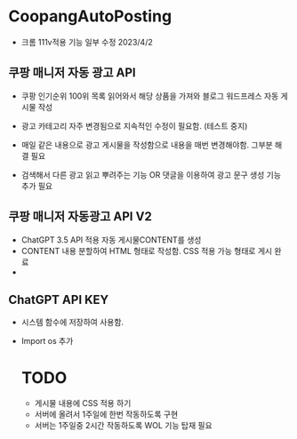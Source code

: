 # CoopangAutoPosting

   - 크롬 111v적용 기능 일부 수정 2023/4/2
## 쿠팡 매니저 자동 광고 API


- 쿠팡 인기순위 100위 목록 읽어와서 해당 상품을 가져와 블로그 워드프레스 자동 게시물 작성
- 광고 카테고리 자주 변경됨으로 지속적인 수정이 필요함. (테스트 중지)

- 매일 같은 내용으로 광고 게시물을 작성함으로 내용을 매번 변경해야함. 그부분 해결 필요
- 검색해서 다른 광고 읽고 뿌려주는 기능 OR 댓글을 이용하여 광고 문구 생성 기능 추가 필요

## 쿠팡 매니저 자동광고 API V2
 - ChatGPT 3.5 API 적용 자동 게시물CONTENT를 생성
 - CONTENT 내용 분할하여 HTML 형태로 작성함. CSS 적용 가능 형태로 게시 완료
 - 
## ChatGPT API KEY
 - 시스템 함수에 저장하여 사용함. 
 - Import os 추가

    # TODO
    - 게시물 내용에 CSS 적용 하기
    - 서버에 올려서 1주일에 한번 작동하도록 구현
    -  서버는 1주일중 2시간 작동하도록 WOL 기능 탑재 필요
